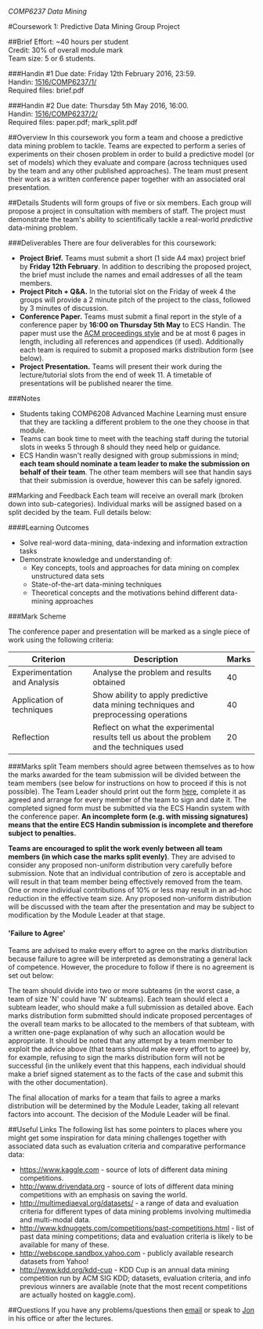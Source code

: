 *COMP6237 Data Mining*

#Coursework 1: Predictive Data Mining Group Project

##Brief
Effort: ~40 hours per student  
Credit: 30% of overall module mark  
Team size: 5 or 6 students.  

###Handin #1
Due date: Friday 12th February 2016, 23:59.  
Handin: [1516/COMP6237/1/](http://handin.ecs.soton.ac.uk/1516/COMP6237/1/)  
Required files: brief.pdf  

###Handin #2
Due date: Thursday 5th May 2016, 16:00.  
Handin: [1516/COMP6237/2/](http://handin.ecs.soton.ac.uk/1516/COMP6237/2/)  
Required files: paper.pdf; mark_split.pdf  

##Overview
In this coursework you form a team and choose a predictive data mining problem to tackle. Teams are expected to perform a series of experiments on their chosen problem in order to build a predictive model (or set of models) which they evaluate and compare (across techniques used by the team and any other published approaches). The team must present their work as a written conference paper together with an associated oral presentation. 

##Details
Students will form groups of five or six members. Each group will propose a project in consultation with members of staff. The project must demonstrate the team's ability to scientifically tackle a real-world *predictive* data-mining problem. 

###Deliverables
There are four deliverables for this coursework:
* **Project Brief.** Teams must submit a short (1 side A4 max) project brief by **Friday 12th February**. In addition to describing the proposed project, the brief must include the names and email addresses of all the team members.
* **Project Pitch + Q&A.** In the tutorial slot on the Friday of week 4 the groups will provide a 2 minute pitch of the project to the class, followed by 3 minutes of discussion.
* **Conference Paper.** Teams must submit a final report in the style of a conference paper by **16:00 on Thursday 5th May** to ECS Handin. The paper must use the [ACM proceedings style](https://www.acm.org/publications/proceedings-template) and be at most 6 pages in length, including all references and appendices (if used). Additionally each team is required to submit a proposed marks distribution form (see below).
* **Project Presentation.** Teams will present their work during the lecture/tutorial slots from the end of week 11. A timetable of presentations will be published nearer the time.

###Notes
* Students taking COMP6208 Advanced Machine Learning must ensure that they are tackling a different problem to the one they choose in that module.
* Teams can book time to meet with the teaching staff during the tutorial slots in weeks 5 through 8 should they need help or guidance.
* ECS Handin wasn't really designed with group submissions in mind; **each team should nominate a team leader to make the submission on behalf of their team**. The other team members will see that handin says that their submission is overdue, however this can be safely ignored.

##Marking and Feedback
Each team will receive an overall mark (broken down into sub-categories). Individual marks will be assigned based on a split decided by the team. Full details below:

####Learning Outcomes
* Solve real-word data-mining, data-indexing and information extraction tasks
* Demonstrate knowledge and understanding of:
	- Key concepts, tools and approaches for data mining on complex unstructured data sets
	- State-of-the-art data-mining techniques
	- Theoretical concepts and the motivations behind different data-mining approaches

###Mark Scheme

The conference paper and presentation will be marked as a single piece of work using the following criteria:

Criterion                    | Description                                                                                | Marks
-----------------------------|--------------------------------------------------------------------------------------------|-------
Experimentation and Analysis | Analyse the problem and results obtained                                                   | 40
Application of techniques    | Show ability to apply predictive data mining techniques and preprocessing operations       | 40
Reflection			         | Reflect on what the experimental results tell us about the problem and the techniques used | 20

###Marks split
Team members should agree between themselves as to how the marks awarded for the team submission will be divided between the team members (see below for instructions on how to proceed if this is not possible). The Team Leader should print out the form [here](marks_split.pdf), complete it as agreed and arrange for every member of the team to sign and date it. The completed signed form must be submitted via the ECS Handin system with the conference paper. **An incomplete form (e.g. with missing signatures) means that the entire ECS Handin submission is incomplete and therefore subject to penalties.**

**Teams are encouraged to split the work evenly between all team members (in which case the marks split evenly)**. They are advised to consider any proposed non-uniform distribution very carefully before submission. Note that an individual contribution of zero is acceptable and will result in that team member being effectively removed from the team. One or more individual contributions of 10% or less may result in an ad-hoc reduction in the effective team size. Any proposed non-uniform distribution will be discussed with the team after the presentation and may be subject to modification by the Module Leader at that stage.

#### 'Failure to Agree'
Teams are advised to make every effort to agree on the marks distribution because failure to agree will be interpreted as demonstrating a general lack of competence. However, the procedure to follow if there is no agreement is set out below:

The team should divide into two or more subteams (in the worst case, a team of size 'N' could have 'N' subteams). Each team should elect a subteam leader, who should make a full submission as detailed above. Each marks distribution form submitted should indicate proposed percentages of the overall team marks to be allocated to the members of that subteam, with a written one-page explanation of why such an allocation would be appropriate. It should be noted that any attempt by a team member to exploit the advice above (that teams should make every effort to agree) by, for example, refusing to sign the marks distribution form will not be successful (in the unlikely event that this happens, each individual should make a brief signed statement as to the facts of the case and submit this with the other documentation).

The final allocation of marks for a team that fails to agree a marks distribution will be determined by the Module Leader, taking all relevant factors into account. The decision of the Module Leader will be final.

##Useful Links
The following list has some pointers to places where you might get some inspiration for data mining challenges together with associated data such as evaluation criteria and comparative performance data:

* https://www.kaggle.com - source of lots of different data mining competitions.
* http://www.drivendata.org - source of lots of different data mining competitions with an emphasis on saving the world.
* http://multimediaeval.org/datasets/ - a range of data and evaluation criteria for different types of data mining problems involving multimedia and multi-modal data.
* http://www.kdnuggets.com/competitions/past-competitions.html - list of past data mining competitions; data and evaluation criteria is likely to be available for many of these.
* http://webscope.sandbox.yahoo.com - publicly available research datasets from Yahoo!
* http://www.kdd.org/kdd-cup - KDD Cup is an annual data mining competition run by ACM SIG KDD; datasets, evaluation criteria, and info previous winners are available (note that the most recent competitions are actually hosted on kaggle.com).

##Questions
If you have any problems/questions then [email](mailto:jsh2@ecs.soton.ac.uk) or speak to [Jon](http://ecs.soton.ac.uk/people/jsh2) in his office or after the lectures.
